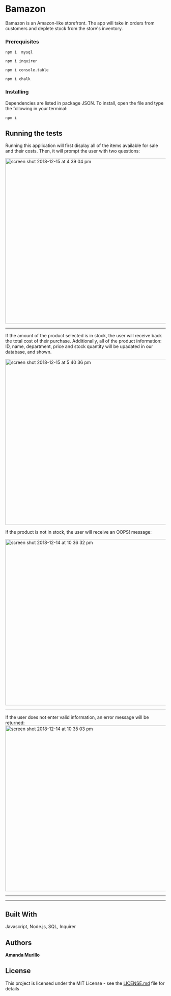 # Bamazon

Bamazon is an Amazon-like storefront. The app will take in orders from customers and deplete stock from the store's inventory.

### Prerequisites

```
npm i  mysql

```
```
npm i inquirer
```

```
npm i console.table
```

```
npm i chalk
```

### Installing

Dependencies are listed in package JSON. To install, open the file and type the following in your terminal:

```
npm i
```

## Running the tests
 
Running this application will first display all of the items available for sale and their costs. Then, it will prompt the user with two questions:

<img width="519" alt="screen shot 2018-12-15 at 4 39 04 pm" src="https://user-images.githubusercontent.com/40437294/50048708-3e29f480-0088-11e9-9a00-9d82e0415a7d.png">

---

If the amount of the product selected is in stock, the user will receive back the total cost of their purchase. Additionally, all of the product information: ID, name, department, price and stock quantity will be upadated in our database, and shown.

<img width="520" alt="screen shot 2018-12-15 at 5 40 36 pm" src="https://user-images.githubusercontent.com/40437294/50049262-bf3bb880-0095-11e9-97be-297eb3024033.png">

If the product is not in stock, the user will receive an OOPS! message: 

<img width="521" alt="screen shot 2018-12-14 at 10 36 32 pm" src="https://user-images.githubusercontent.com/40437294/50048839-9bbf4080-008a-11e9-92ed-b66c660b8be9.png">

---
If the user does not enter valid information, an error message will be returned:  
<img width="520" alt="screen shot 2018-12-14 at 10 35 03 pm" src="https://user-images.githubusercontent.com/40437294/50046269-e8d4ef80-0055-11e9-8ddd-4a3bf564f02b.png">

---
---


## Built With
 Javascript, Node.js, SQL, Inquirer

## Authors

**Amanda Murillo** 


## License

This project is licensed under the MIT License - see the [LICENSE.md](LICENSE.md) file for details

